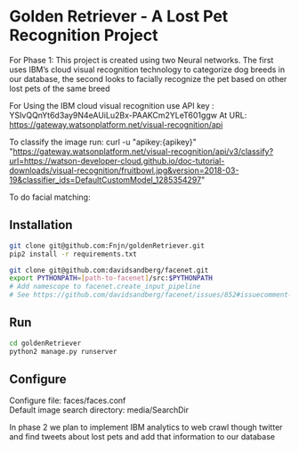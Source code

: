 # Golden Retriever - A Lost Pet Recognition Project

For Phase 1:
This project is created using two Neural networks. The first uses IBM’s cloud visual recognition technology to categorize dog breeds in our database, the second looks to facially recognize the pet based on other lost pets of the same breed


For Using the IBM cloud visual recognition use API key : 
YSIvQQnYt6d3ay9N4eAUiLu2Bx-PAAKCm2YLeT601ggw
At URL:
https://gateway.watsonplatform.net/visual-recognition/api

To classify the image run:
curl -u "apikey:{apikey}" "https://gateway.watsonplatform.net/visual-recognition/api/v3/classify?url=https://watson-developer-cloud.github.io/doc-tutorial-downloads/visual-recognition/fruitbowl.jpg&version=2018-03-19&classifier_ids=DefaultCustomModel_1285354297"

To do facial matching:

## Installation
```bash
git clone git@github.com:Fnjn/goldenRetriever.git
pip2 install -r requirements.txt

git clone git@github.com:davidsandberg/facenet.git
export PYTHONPATH=[path-to-facenet]/src:$PYTHONPATH
# Add namescope to facenet.create_input_pipeline
# See https://github.com/davidsandberg/facenet/issues/852#issuecomment-431420493
```

## Run
```bash
cd goldenRetriever
python2 manage.py runserver
```

## Configure
Configure file: faces/faces.conf <br>
Default image search directory: media/SearchDir

In phase 2 we plan to implement IBM analytics to web crawl though twitter and find tweets about lost pets and add that information to our database
